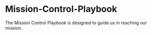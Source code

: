 # Mission-Control-Playbook
The Mission Control Playbook is designed to guide us in reaching our mission.
